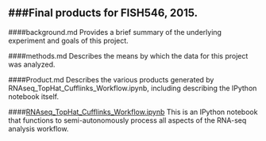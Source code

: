 ###Final products for FISH546, 2015.
---

####background.md
Provides a brief summary of the underlying experiment and goals of this project.

####methods.md
Describes the means by which the data for this project was analyzed.

####Product.md
Describes the various products generated by RNAseq_TopHat_Cufflinks_Workflow.ipynb, including describing the IPython notebook itself.

####[RNAseq_TopHat_Cufflinks_Workflow.ipynb](http://nbviewer.ipython.org/github/kubu4/fish546_2015/blob/master/Course_Project/RNAseq_TopHat_Cufflinks_Workflow.ipynb)
This is an IPython notebook that functions to semi-autonomously process all aspects of the RNA-seq analysis workflow.

